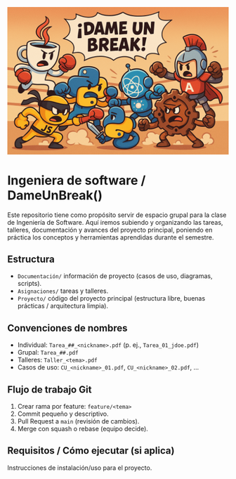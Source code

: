 
<p align="center">
  <img src="assets/dameunbreak.png" alt="Banner" width="800"/>
</p>


# Ingeniera de software / DameUnBreak()

Este repositorio tiene como propósito servir de espacio grupal para la clase de Ingeniería de Software. Aquí iremos subiendo y organizando las tareas, talleres, documentación y avances del proyecto principal, poniendo en práctica los conceptos y herramientas aprendidas durante el semestre.

## Estructura
- `Documentación/` información de proyecto (casos de uso, diagramas, scripts).
- `Asignaciones/` tareas y talleres.
- `Proyecto/` código del proyecto principal (estructura libre, buenas prácticas / arquitectura limpia).

## Convenciones de nombres
- Individual: `Tarea_##_<nickname>.pdf` (p. ej., `Tarea_01_jdoe.pdf`)
- Grupal: `Tarea_##.pdf`
- Talleres: `Taller_<tema>.pdf`
- Casos de uso: `CU_<nickname>_01.pdf`, `CU_<nickname>_02.pdf`, ...

## Flujo de trabajo Git
1. Crear rama por feature: `feature/<tema>`
2. Commit pequeño y descriptivo.
3. Pull Request a `main` (revisión de cambios).
4. Merge con squash o rebase (equipo decide).

## Requisitos / Cómo ejecutar (si aplica)
Instrucciones de instalación/uso para el proyecto.


